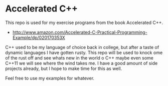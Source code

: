 Accelerated C++
===============

This repo is used for my exercise programs from the book Accelerated C++.
- http://www.amazon.com/Accelerated-C-Practical-Programming-Example/dp/020170353X

C++ used to be my language of choice back in college, but after a taste of dynamic languages I have gotten rusty. This repo
will be used to knock ome of the rust off and see whats new in the world o C++ maybe even some C++11 we will see where the
wind takes me. I have a good amount of side projects already, but I hope to make time for this as well.

Feel free to use my examples for whatever. 
